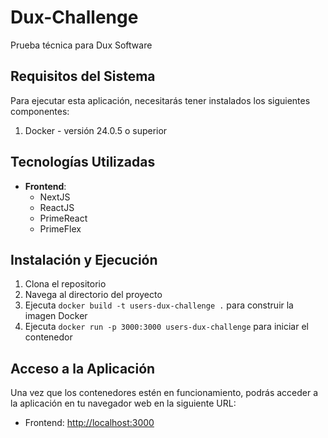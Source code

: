 # Dux-Challenge
Prueba técnica para Dux Software

## Requisitos del Sistema

Para ejecutar esta aplicación, necesitarás tener instalados los siguientes componentes:

1. Docker - versión 24.0.5 o superior

## Tecnologías Utilizadas

- **Frontend**:
  - NextJS
  - ReactJS
  - PrimeReact
  - PrimeFlex

## Instalación y Ejecución

1. Clona el repositorio
2. Navega al directorio del proyecto
3. Ejecuta `docker build -t users-dux-challenge .` para construir la imagen Docker
4. Ejecuta `docker run -p 3000:3000 users-dux-challenge` para iniciar el contenedor

## Acceso a la Aplicación

Una vez que los contenedores estén en funcionamiento, podrás acceder a la aplicación en tu navegador web en la siguiente URL:

- Frontend: [http://localhost:3000](http://localhost:3000)
